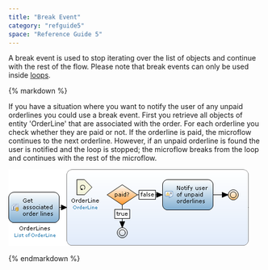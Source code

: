 ```yaml
---
title: "Break Event"
category: "refguide5"
space: "Reference Guide 5"
---
```



A break event is used to stop iterating over the list of objects and continue with the rest of the flow. Please note that break events can only be used inside [loops](Loop).

<div class="alert alert-info">{% markdown %}

If you have a situation where you want to notify the user of any unpaid orderlines you could use a break event. First you retrieve all objects of entity 'OrderLine' that are associated with the order. For each orderline you check whether they are paid or not. If the orderline is paid, the microflow continues to the next orderline. However, if an unpaid orderline is found the user is notified and the loop is stopped; the microflow breaks from the loop and continues with the rest of the microflow.

![](attachments/819203/917951.png)

{% endmarkdown %}</div>
